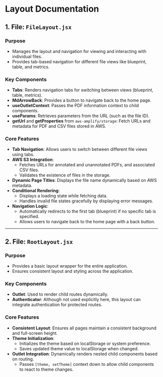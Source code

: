 # Layout Documentation

## 1. File: `FileLayout.jsx`

### Purpose
- Manages the layout and navigation for viewing and interacting with individual files.
- Provides tab-based navigation for different file views like blueprint, table, and metrics.

### Key Components
- **Tabs**: Renders navigation tabs for switching between views (blueprint, table, metrics).
- **MdArrowBack**: Provides a button to navigate back to the home page.
- **useOutletContext**: Passes the PDF information context to child components.
- **useParams**: Retrieves parameters from the URL (such as the file ID).
- **getUrl** and **getProperties** from `aws-amplify/storage`: Fetch URLs and metadata for PDF and CSV files stored in AWS.

### Core Features
- **Tab Navigation**: Allows users to switch between different file views using tabs.
- **AWS S3 Integration**:  
  - Fetches URLs for annotated and unannotated PDFs, and associated CSV files.  
  - Validates the existence of files in the storage.
- **Dynamic Page Titles**: Displays the file name dynamically based on AWS metadata.
- **Conditional Rendering**:  
  - Displays a loading state while fetching data.  
  - Handles invalid file states gracefully by displaying error messages.
- **Navigation Logic**:  
  - Automatically redirects to the first tab (blueprint) if no specific tab is specified.  
  - Allows users to navigate back to the home page with a back button.

---

## 2. File: `RootLayout.jsx`

### Purpose
- Provides a basic layout wrapper for the entire application.
- Ensures consistent layout and styling across the application.

### Key Components
- **Outlet**: Used to render child routes dynamically.
- **Authenticator**: Although not used explicitly here, this layout can integrate authentication for protected routes.

### Core Features
- **Consistent Layout**: Ensures all pages maintain a consistent background and full-screen height.
- **Theme Initialization**:  
  - Initializes the theme based on localStorage or system preference.  
  - Saves updated theme value to localStorage when changed.
- **Outlet Integration**: Dynamically renders nested child components based on routing.  
  - Passes `[theme, setTheme]` context down to allow child components to react to theme changes.